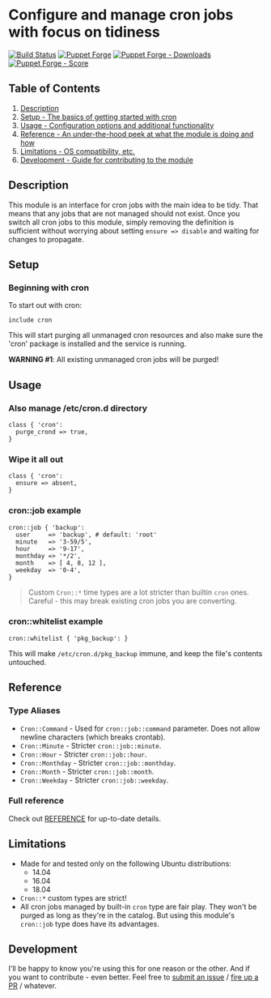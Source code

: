 # Configure and manage cron jobs with focus on tidiness

[![Build Status](https://travis-ci.org/pegasd/puppet-cron.svg?branch=master)](https://travis-ci.org/pegasd/puppet-cron)
[![Puppet Forge](https://img.shields.io/puppetforge/v/pegas/cron.svg)](https://forge.puppetlabs.com/pegas/cron)
[![Puppet Forge - Downloads](https://img.shields.io/puppetforge/dt/pegas/cron.svg)](https://forge.puppetlabs.com/pegas/cron)
[![Puppet Forge - Score](https://img.shields.io/puppetforge/f/pegas/cron.svg)](https://forge.puppetlabs.com/pegas/cron)

## Table of Contents

1. [Description](#description)
1. [Setup - The basics of getting started with cron](#setup)
1. [Usage - Configuration options and additional functionality](#usage)
1. [Reference - An under-the-hood peek at what the module is doing and how](#reference)
1. [Limitations - OS compatibility, etc.](#limitations)
1. [Development - Guide for contributing to the module](#development)

## Description

This module is an interface for cron jobs with the main idea to be tidy. That means that any jobs that are not managed
should not exist. Once you switch all cron jobs to this module, simply removing the definition is sufficient without
worrying about setting `ensure => disable` and waiting for changes to propagate.

## Setup

### Beginning with cron

To start out with cron:
```puppet
include cron
```
This will start purging all unmanaged cron resources and also make sure the 'cron' package is installed and the service is running.

**WARNING #1**: All existing unmanaged cron jobs will be purged!

## Usage

### Also manage /etc/cron.d directory
```puppet
class { 'cron':
  purge_crond => true,
}
```

### Wipe it all out
```puppet
class { 'cron':
  ensure => absent,
}
```

### cron::job example

```puppet
cron::job { 'backup':
  user     => 'backup', # default: 'root'
  minute   => '3-59/5',
  hour     => '9-17',
  monthday => '*/2',
  month    => [ 4, 8, 12 ],
  weekday  => '0-4',
}
```

> Custom `Cron::*` time types are a lot stricter than builtin `cron` ones. Careful - this may break existing cron jobs
  you are converting.

### cron::whitelist example

```puppet
cron::whitelist { 'pkg_backup': }
```
This will make `/etc/cron.d/pkg_backup` immune, and keep the file's contents untouched.

## Reference

### Type Aliases

* `Cron::Command` - Used for `cron::job::command` parameter. Does not allow newline characters (which breaks crontab).
* `Cron::Minute` - Stricter `cron::job::minute`.
* `Cron::Hour` - Stricter `cron::job::hour`.
* `Cron::Monthday` - Stricter `cron::job::monthday`.
* `Cron::Month` - Stricter `cron::job::month`.
* `Cron::Weekday` - Stricter `cron::job::weekday`.

### Full reference

Check out [REFERENCE](REFERENCE.md) for up-to-date details.

## Limitations

* Made for and tested only on the following Ubuntu distributions:
  * 14.04
  * 16.04
  * 18.04
* `Cron::*` custom types are strict!
* All cron jobs managed by built-in `cron` type are fair play. They won't be purged as long
  as they're in the catalog. But using this module's `cron::job` type does have its advantages.

## Development

I'll be happy to know you're using this for one reason or the other. And if you want to
contribute - even better. Feel free to [submit an issue](https://github.com/pegasd/puppet-cron/issues) /
[fire up a PR](https://github.com/pegasd/puppet-cron/pulls) / whatever.

